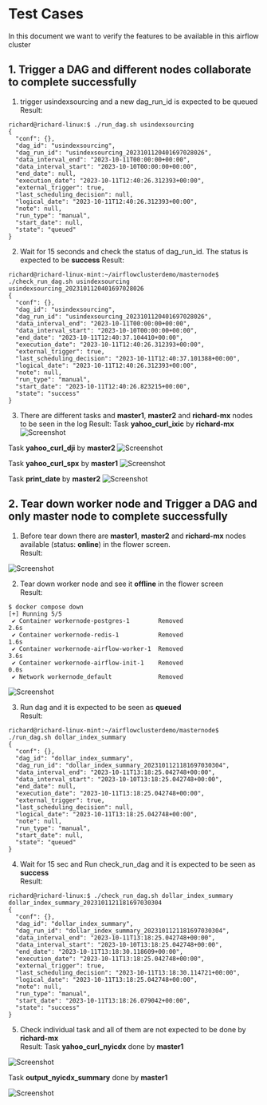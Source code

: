 # Test Cases
In this document we want to verify the features to be available in this airflow cluster

## 1. Trigger a DAG and different nodes collaborate to complete successfully
1. trigger usindexsourcing and a new dag_run_id is expected to be queued
Result:
```
richard@richard-linux:$ ./run_dag.sh usindexsourcing
{
  "conf": {},
  "dag_id": "usindexsourcing",
  "dag_run_id": "usindexsourcing_2023101120401697028026",
  "data_interval_end": "2023-10-11T00:00:00+00:00",
  "data_interval_start": "2023-10-10T00:00:00+00:00",
  "end_date": null,
  "execution_date": "2023-10-11T12:40:26.312393+00:00",
  "external_trigger": true,
  "last_scheduling_decision": null,
  "logical_date": "2023-10-11T12:40:26.312393+00:00",
  "note": null,
  "run_type": "manual",
  "start_date": null,
  "state": "queued"
}
``` 
2. Wait for 15 seconds and check the status of dag_run_id. The status is expected to be **success**
Result:
```
richard@richard-linux-mint:~/airflowclusterdemo/masternode$ ./check_run_dag.sh usindexsourcing usindexsourcing_2023101120401697028026
{
  "conf": {},
  "dag_id": "usindexsourcing",
  "dag_run_id": "usindexsourcing_2023101120401697028026",
  "data_interval_end": "2023-10-11T00:00:00+00:00",
  "data_interval_start": "2023-10-10T00:00:00+00:00",
  "end_date": "2023-10-11T12:40:37.104410+00:00",
  "execution_date": "2023-10-11T12:40:26.312393+00:00",
  "external_trigger": true,
  "last_scheduling_decision": "2023-10-11T12:40:37.101388+00:00",
  "logical_date": "2023-10-11T12:40:26.312393+00:00",
  "note": null,
  "run_type": "manual",
  "start_date": "2023-10-11T12:40:26.823215+00:00",
  "state": "success"
}

```
3. There are different tasks and **master1**, **master2** and **richard-mx** nodes to be seen in the log
Result:
Task **yahoo_curl_ixic** by **richard-mx**
![Screenshot](screenshots/test1_1.png)

Task **yahoo_curl_dji** by **master2**
![Screenshot](screenshots/test1_2.png)

Task **yahoo_curl_spx** by **master1**
![Screenshot](screenshots/test1_3.png)

Task **print_date** by **master2**
![Screenshot](screenshots/test1_4.png)


## 2. Tear down worker node and Trigger a DAG and only master node to complete successfully
1. Before tear down there are **master1**, **master2** and **richard-mx** nodes available (status: **online**) in the flower screen.  
Result:

![Screenshot](screenshots/test2_1.png)


2. Tear down worker node and see it **offline** in the flower screen  
Result:
```
$ docker compose down
[+] Running 5/5
 ✔ Container workernode-postgres-1        Removed                                                                                                                                                              2.6s 
 ✔ Container workernode-redis-1           Removed                                                                                                                                                              1.6s 
 ✔ Container workernode-airflow-worker-1  Removed                                                                                                                                                              3.6s 
 ✔ Container workernode-airflow-init-1    Removed                                                                                                                                                              0.0s 
 ✔ Network workernode_default             Removed 
```

![Screenshot](screenshots/test2_2.png)

3. Run dag and it is expected to be seen as **queued**  
Result:
```
richard@richard-linux-mint:~/airflowclusterdemo/masternode$ ./run_dag.sh dollar_index_summary
{
  "conf": {},
  "dag_id": "dollar_index_summary",
  "dag_run_id": "dollar_index_summary_2023101121181697030304",
  "data_interval_end": "2023-10-11T13:18:25.042748+00:00",
  "data_interval_start": "2023-10-10T13:18:25.042748+00:00",
  "end_date": null,
  "execution_date": "2023-10-11T13:18:25.042748+00:00",
  "external_trigger": true,
  "last_scheduling_decision": null,
  "logical_date": "2023-10-11T13:18:25.042748+00:00",
  "note": null,
  "run_type": "manual",
  "start_date": null,
  "state": "queued"
}
```

4. Wait for 15 sec and Run check_run_dag and it is expected to be seen as **success**  
Result:
```
richard@richard-linux:$ ./check_run_dag.sh dollar_index_summary dollar_index_summary_2023101121181697030304
{
  "conf": {},
  "dag_id": "dollar_index_summary",
  "dag_run_id": "dollar_index_summary_2023101121181697030304",
  "data_interval_end": "2023-10-11T13:18:25.042748+00:00",
  "data_interval_start": "2023-10-10T13:18:25.042748+00:00",
  "end_date": "2023-10-11T13:18:30.118609+00:00",
  "execution_date": "2023-10-11T13:18:25.042748+00:00",
  "external_trigger": true,
  "last_scheduling_decision": "2023-10-11T13:18:30.114721+00:00",
  "logical_date": "2023-10-11T13:18:25.042748+00:00",
  "note": null,
  "run_type": "manual",
  "start_date": "2023-10-11T13:18:26.079042+00:00",
  "state": "success"
}
```

5. Check individual task and all of them are not expected to be done by **richard-mx**  
Result:
Task **yahoo_curl_nyicdx** done by **master1**

![Screenshot](screenshots/test2_3.png)

Task **output_nyicdx_summary** done by **master1**

![Screenshot](screenshots/test2_4.png)
